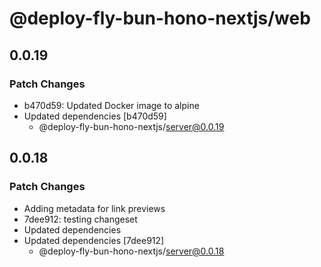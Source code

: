 # @deploy-fly-bun-hono-nextjs/web

## 0.0.19

### Patch Changes

- b470d59: Updated Docker image to alpine
- Updated dependencies [b470d59]
  - @deploy-fly-bun-hono-nextjs/server@0.0.19

## 0.0.18

### Patch Changes

- Adding metadata for link previews
- 7dee912: testing changeset
- Updated dependencies
- Updated dependencies [7dee912]
  - @deploy-fly-bun-hono-nextjs/server@0.0.18
